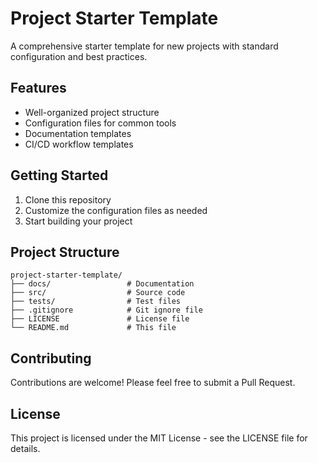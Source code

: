 # Project Starter Template

A comprehensive starter template for new projects with standard configuration and best practices.

## Features

- Well-organized project structure
- Configuration files for common tools
- Documentation templates
- CI/CD workflow templates

## Getting Started

1. Clone this repository
2. Customize the configuration files as needed
3. Start building your project

## Project Structure

```
project-starter-template/
├── docs/                 # Documentation
├── src/                  # Source code
├── tests/                # Test files
├── .gitignore            # Git ignore file
├── LICENSE               # License file
└── README.md             # This file
```

## Contributing

Contributions are welcome! Please feel free to submit a Pull Request.

## License

This project is licensed under the MIT License - see the LICENSE file for details.